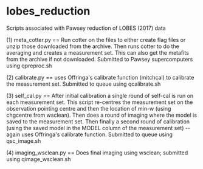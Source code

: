# lobes_reduction
Scripts associated with Pawsey reduction of LOBES (2017) data

(1) meta_cotter.py ==  Run cotter on the files to either create flag files or unzip those downloaded from the archive. Then runs cotter to do the averaging and creates a measurement set. This can also get the metafits from the archive if not downloaded. Submitted to Pawsey supercomputers using qpreproc.sh

(2) calibrate.py == uses Offringa's calibrate function (mitchcal) to calibrate the measurement set. Submitted to queue using qcalibrate.sh

(3) self_cal.py == After initial calibration a single round of self-cal is run on each measurement set. This script re-centres the measurement set on the observation pointing centre and then the location of min-w (using chgcentre from wsclean). Then does a round of imaging where the model is saved to the measurement set. Then finally a second round of calibration (using the saved model in the MODEL column of the measurement set) -- again uses Offringa's calibrate function. Submitted to queue using qsc_image.sh

(4) imaging_wsclean.py == Does final imaging using wsclean; submitted using qimage_wsclean.sh
